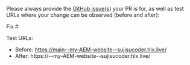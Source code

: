Please always provide the [GitHub issue(s)](../issues) your PR is for, as well as test URLs where your change can be observed (before and after):

Fix #<gh-issue-id>

Test URLs:
- Before: https://main--my-AEM-website--sujisucoder.hlx.live/
- After: https://<branch>--my-AEM-website--sujisucoder.hlx.live/
